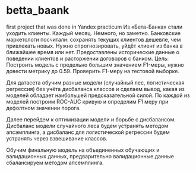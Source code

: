 # betta_baank
first project that was done in Yandex practicum 
Из «Бета-Банка» стали уходить клиенты. Каждый месяц. Немного, но заметно. 
Банковские маркетологи посчитали: сохранять текущих клиентов дешевле, чем привлекать новых.
Нужно спрогнозировать, уйдёт клиент из банка в ближайшее время или нет.
Предоставлены исторические данные о поведении клиентов и расторжении договоров с банком.
Цель: 
Построить модель с предельно большим значением F1-меры, нужно довести метрику до 0.59. 
Проверить F1-меру на тестовой выборке.

Для датасета обучим разные модели (случайный лес, логистическая регрессия) без учёта дисбаланса классов и сделаем вывод, 
какая из моделей обладает наибольшей предсказательной силой. 
По каждой из моделей построим ROC-AUC кривую и определим F1 меру при дефолтном значении порога. 

Далее перейдем к оптимизации модели и борьбе с дисбалансом. 
Дисбаланс модели случайного леса будем устранять методом апсэмплинга, а дисбаланс для логистической регрессии будем устранять через взвешивание классов. 

Обучим финальную модель на объединенных обучающих и валидационных данных, предварительно валидационные данные сбалансируем методом апсемплинга.
